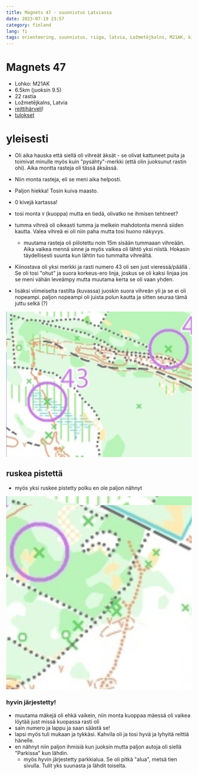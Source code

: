 ```yaml
---
title: Magnets 47 - suunnistus Latviassa
date: 2023-07-19 23:57
category: finland
lang: fi
tags: orienteering, suunnistus, riiga, latvia, Ložmetējkalns, M21AK, kiviton 
---
```


Magnets 47
===

 - Lohko: M21AK
 - 6.5km (juoksin 9.5)
 - 22 rastia
 - Ložmetējkalns, Latvia
 - [reittihärveli](https://www.magnets.lv/routegadget/cgi-bin/reitti.cgi?act=map&afrom=0&atype=0&atime=0&aspeed=1&zoom=20&dim=1&id=1305&cID=5&aID=50149)!
 - [tulokset](https://www.magnets.lv/rezultati/vasara_2023/47_karta/results.htm#M21AK)

yleisesti
===

 - Oli aika hauska että siellä oli vihreät äksät - se olivat kattuneet puita ja toimivat minulle myös kuin "pysähty"-merkki (että olin juoksunut rastin ohi). Aika montta rasteja oli tässä äksässä.
 - Niin monta rasteja, eli se meni aika helposti.
 - Paljon hiekka! Tosin kuiva maasto.
 - 0 kivejä kartassa!
 - tosi monta `V` (kuoppa) mutta en tiedä, olivatko ne ihmisen tehtneet?
 - tumma vihreä oli oikeasti tumma ja melkein mahdotonta mennä siiden kautta. Valea vihreä ei oli niin paha mutta tosi huono näkyvys.
   - muutama rasteja oli piilotettu noin 15m sisään tummaaan vihreään. Aika vaikea mennä sinne ja myös vaikea oli lähtö yksi niistä. Hokasin täydellisesti suunta kun lähtin tuo tummalta vihreältä.
 - Kiinostava oli yksi merkki ja rasti numero 43 oli sen just vieressä/päällä . Se oli tosi "ohut" ja suora korkeus-ero linja, joskus se oli kaksi linjaa jos se meni vähän leveämpy mutta muutama kerta se oli vaan yhden.

 - lisäksi viimeiselta rastilta (kuvassa) juoskin suora vihreän yli ja se ei oli nopeampi. paljon nopeampi oli juista polun kautta ja sitten seuraa tämä juttu selkä (?)

[![oikealta-vasemalle](images/7-8.20230726.magnets47.png "7-8")](images/7-8.20230726.magnets47.png)

## ruskea pistettä 

 - myös yksi ruskee pistetty polku en ole paljon nähnyt

[![ruskeat_pisteet](images/brown_dotted.png "brown_dotted")](images/brown_dotted.png)

### hyvin järjestetty!
 - muutama mäkejä oli ehkä vaikein, niin monta kuoppaa mäessä oli vaikea löytää just missä kuopassa rasti oli
 - sain numero ja lappu ja saan säästä se!
 - lapsi myös tuli mukaan ja tykkäsi. Kahvila oli ja tosi hyvä ja lyhyitä reittiä hänelle.
 - en nähnyt niin paljon ihmisiä kun juoksin mutta paljon autoja oli siellä "Parkissa" kun lähdin.
   - myös hyvin järjestetty parkkialua. Se oli pitkä "alua", metsä tien sivulla. Tulit yks suunasta ja lähdit toiselta.
